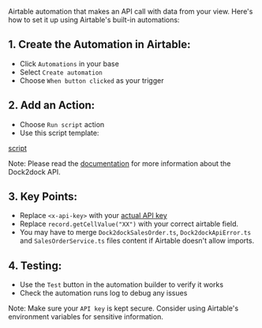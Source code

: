 Airtable automation that makes an API call with data from your view. Here's how to set it up using Airtable's built-in automations:

## 1. Create the Automation in Airtable:

- Click `Automations` in your base
- Select `Create automation`
- Choose `When button clicked` as your trigger

## 2. Add an Action:

- Choose `Run script` action
- Use this script template:

[script](Airtable.ts)

Note: Please read the [documentation](https://docs.dock2dock.io/api/v1/create-sales-order) for more information about the Dock2dock API. 

## 3. Key Points:

- Replace `<x-api-key>` with your [actual API key](./SalesOrderService.ts)
- Replace `record.getCellValue("XX")` with your correct airtable field.
- You may have to merge `Dock2dockSalesOrder.ts`, `Dock2dockApiError.ts` and `SalesOrderService.ts` files content if Airtable doesn't allow imports.
 
## 4. Testing:

- Use the `Test` button in the automation builder to verify it works
- Check the automation runs log to debug any issues

Note: Make sure your `API key` is kept secure. Consider using Airtable's environment variables for sensitive information.